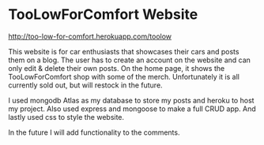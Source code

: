 # TooLowForComfort Website

http://too-low-for-comfort.herokuapp.com/toolow

This website is for car enthusiasts that showcases their cars and posts them on a blog. The user has to create an account on the website and can only edit & delete their own posts. On the home page, it shows the TooLowForComfort shop with some of the merch. Unfortunately it is all currently sold out, but will restock in the future.

I used mongodb Atlas as my database to store my posts and heroku to host my project. Also used express and mongoose to make a full CRUD app. And lastly used css to style the website.

In the future I will add functionality to the comments.
